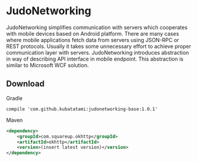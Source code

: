 JudoNetworking
=============
JudoNetworking simplifies communication with servers which cooperates with mobile devices based on Android platform.
There are many cases where mobile applications fetch data from servers using JSON-RPC or REST protocols.
Usually it takes some unnecessary effort to achieve proper communication layer with servers.
JudoNetworking introduces abstraction in way of describing API interface in mobile endpoint.
This abstraction is similar to Microsoft WCF solution.

Download
--------------
Gradle
```
compile 'com.github.kubatatami:judonetworking-base:1.0.1'
```

Maven
```xml
<dependency>
    <groupId>com.squareup.okhttp</groupId>
    <artifactId>okhttp</artifactId>
    <version>(insert latest version)</version>
</dependency>
```